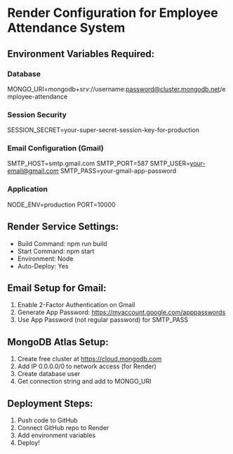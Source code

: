 # Render Configuration for Employee Attendance System

## Environment Variables Required:

### Database
MONGO_URI=mongodb+srv://username:password@cluster.mongodb.net/employee-attendance

### Session Security
SESSION_SECRET=your-super-secret-session-key-for-production

### Email Configuration (Gmail)
SMTP_HOST=smtp.gmail.com
SMTP_PORT=587
SMTP_USER=your-email@gmail.com
SMTP_PASS=your-gmail-app-password

### Application
NODE_ENV=production
PORT=10000

## Render Service Settings:
- Build Command: npm run build
- Start Command: npm start
- Environment: Node
- Auto-Deploy: Yes

## Email Setup for Gmail:
1. Enable 2-Factor Authentication on Gmail
2. Generate App Password: https://myaccount.google.com/apppasswords
3. Use App Password (not regular password) for SMTP_PASS

## MongoDB Atlas Setup:
1. Create free cluster at https://cloud.mongodb.com
2. Add IP 0.0.0.0/0 to network access (for Render)
3. Create database user
4. Get connection string and add to MONGO_URI

## Deployment Steps:
1. Push code to GitHub
2. Connect GitHub repo to Render
3. Add environment variables
4. Deploy!
